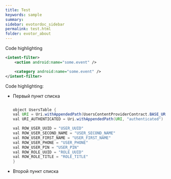 ```yaml
---
title: Test
keywords: sample
summary:
sidebar: evotordoc_sidebar
permalink: test.html
folder: evotor_about
---
```


Code highlighting

```xml
<intent-filter>
    <action android:name="some.event" />

    <category android:name="some.event" />
</intent-filter>
```

Code highlighting:

* Первый пункт списка

  ```java

  object UsersTable {
  val URI = Uri.withAppendedPath(UsersContentProviderContract.BASE_URI, "users")
  val URI_AUTHENTICATED = Uri.withAppendedPath(URI, "authenticated")

  val ROW_USER_UUID = "USER_UUID"
  val ROW_USER_SECOND_NAME = "USER_SECOND_NAME"
  val ROW_USER_FIRST_NAME = "USER_FIRST_NAME"
  val ROW_USER_PHONE = "USER_PHONE"
  val ROW_USER_PIN = "USER_PIN"
  val ROW_ROLE_UUID = "ROLE_UUID"
  val ROW_ROLE_TITLE = "ROLE_TITLE"
  }

  ```

* Второй пункт списка
